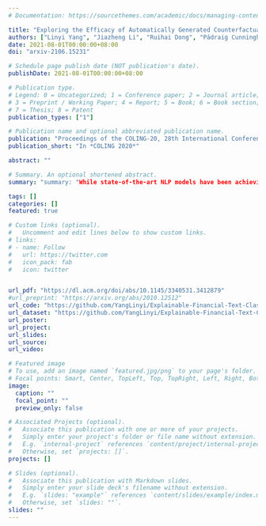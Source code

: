 ```yaml
---
# Documentation: https://sourcethemes.com/academic/docs/managing-content/

title: "Exploring the Efficacy of Automatically Generated Counterfactuals for Sentiment Analysis"
authors: ["Linyi Yang", "Jiazheng Li", "Ruihai Dong", "Pádraig Cunningham", "Barry Smyth", "Yue Zhang"]
date: 2021-08-01T00:00:00+08:00
doi: "arxiv-2106.15231"

# Schedule page publish date (NOT publication's date).
publishDate: 2021-08-01T00:00:00+08:00

# Publication type.
# Legend: 0 = Uncategorized; 1 = Conference paper; 2 = Journal article;
# 3 = Preprint / Working Paper; 4 = Report; 5 = Book; 6 = Book section;
# 7 = Thesis; 8 = Patent
publication_types: ["1"]

# Publication name and optional abbreviated publication name.
publication: "Proceedings of the COLING-20, 28th International Conference on Computational Linguistics"
publication_short: "In *COLING 2020*"

abstract: ""

# Summary. An optional shortened abstract.
summary: "summary: "While state-of-the-art NLP models have been achieving the excellent performance of a wide range of tasks in recent years, important questions are being raised about their robustness and their underlying sensitivity to systematic biases that may exist in their training and test data. Such issues come to be manifest in performance problems when faced with out-of-distribution data in the field. Producing high-quality augmented data can be costly and time-consuming as it usually needs to involve human feedback and crowdsourcing efforts. In this work, we propose an alternative by describing and evaluating an approach to automatically generating counterfactual data for data augmentation and explanation. "

tags: []
categories: []
featured: true

# Custom links (optional).
#   Uncomment and edit lines below to show custom links.
# links:
# - name: Follow
#   url: https://twitter.com
#   icon_pack: fab
#   icon: twitter


url_pdf: "https://dl.acm.org/doi/abs/10.1145/3340531.3412879"
#url_preprint: "https://arxiv.org/abs/2010.12512"
url_code: "https://github.com/YangLinyi/Explainable-Financial-Text-Classification"
url_dataset: "https://github.com/YangLinyi/Explainable-Financial-Text-Classification"
url_poster:
url_project:
url_slides: 
url_source:
url_video:

# Featured image
# To use, add an image named `featured.jpg/png` to your page's folder. 
# Focal points: Smart, Center, TopLeft, Top, TopRight, Left, Right, BottomLeft, Bottom, BottomRight.
image:
  caption: ""
  focal_point: ""
  preview_only: false

# Associated Projects (optional).
#   Associate this publication with one or more of your projects.
#   Simply enter your project's folder or file name without extension.
#   E.g. `internal-project` references `content/project/internal-project/index.md`.
#   Otherwise, set `projects: []`.
projects: []

# Slides (optional).
#   Associate this publication with Markdown slides.
#   Simply enter your slide deck's filename without extension.
#   E.g. `slides: "example"` references `content/slides/example/index.md`.
#   Otherwise, set `slides: ""`.
slides: ""
---
```

